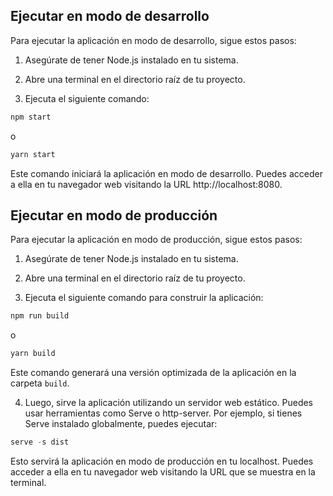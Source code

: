 ## Ejecutar en modo de desarrollo

Para ejecutar la aplicación en modo de desarrollo, sigue estos pasos:

1. Asegúrate de tener Node.js instalado en tu sistema.

2. Abre una terminal en el directorio raíz de tu proyecto.

3. Ejecuta el siguiente comando:

```javascript
npm start
``` 

o 

```javascript
yarn start
``` 

Este comando iniciará la aplicación en modo de desarrollo. Puedes acceder a ella en tu navegador web visitando la URL http://localhost:8080.

## Ejecutar en modo de producción

Para ejecutar la aplicación en modo de producción, sigue estos pasos:

1. Asegúrate de tener Node.js instalado en tu sistema.

2. Abre una terminal en el directorio raíz de tu proyecto.

3. Ejecuta el siguiente comando para construir la aplicación:

```javascript
npm run build
``` 

o 

```javascript
yarn build
``` 

Este comando generará una versión optimizada de la aplicación en la carpeta `build`.

4. Luego, sirve la aplicación utilizando un servidor web estático. Puedes usar herramientas como Serve o http-server. Por ejemplo, si tienes Serve instalado globalmente, puedes ejecutar:

```javascript
serve -s dist
```

Esto servirá la aplicación en modo de producción en tu localhost. Puedes acceder a ella en tu navegador web visitando la URL que se muestra en la terminal.
